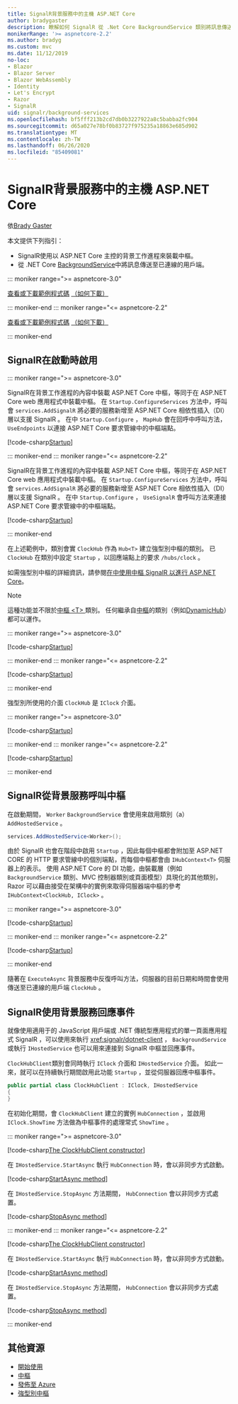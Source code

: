 ```yaml
---
title: SignalR背景服務中的主機 ASP.NET Core
author: bradygaster
description: 瞭解如何 SignalR 從 .Net Core BackgroundService 類別將訊息傳送至用戶端。
monikerRange: '>= aspnetcore-2.2'
ms.author: bradyg
ms.custom: mvc
ms.date: 11/12/2019
no-loc:
- Blazor
- Blazor Server
- Blazor WebAssembly
- Identity
- Let's Encrypt
- Razor
- SignalR
uid: signalr/background-services
ms.openlocfilehash: bf5fff213b2cd7db0b3227922a8c5babba2fc904
ms.sourcegitcommit: d65a027e78bf0b83727f975235a18863e685d902
ms.translationtype: MT
ms.contentlocale: zh-TW
ms.lasthandoff: 06/26/2020
ms.locfileid: "85409081"
---
```

# <a name="host-aspnet-core-signalr-in-background-services"></a>SignalR背景服務中的主機 ASP.NET Core

依[Brady Gaster](https://twitter.com/bradygaster)

本文提供下列指引：

* SignalR使用以 ASP.NET Core 主控的背景工作進程來裝載中樞。
* 從 .NET Core [BackgroundService](xref:Microsoft.Extensions.Hosting.BackgroundService)中將訊息傳送至已連線的用戶端。

::: moniker range=">= aspnetcore-3.0"

[查看或下載範例程式碼](https://github.com/dotnet/AspNetCore.Docs/tree/master/aspnetcore/signalr/background-service/samples/3.x) [（如何下載）](xref:index#how-to-download-a-sample)

::: moniker-end
::: moniker range="<= aspnetcore-2.2"

[查看或下載範例程式碼](https://github.com/dotnet/AspNetCore.Docs/tree/master/aspnetcore/signalr/background-service/samples/2.2) [（如何下載）](xref:index#how-to-download-a-sample)

::: moniker-end

## <a name="enable-signalr-in-startup"></a>SignalR在啟動時啟用

::: moniker range=">= aspnetcore-3.0"

SignalR在背景工作進程的內容中裝載 ASP.NET Core 中樞，等同于在 ASP.NET Core web 應用程式中裝載中樞。 在 `Startup.ConfigureServices` 方法中，呼叫會 `services.AddSignalR` 將必要的服務新增至 ASP.NET Core 相依性插入（DI）層以支援 SignalR 。 在中 `Startup.Configure` ， `MapHub` 會在回呼中呼叫方法， `UseEndpoints` 以連接 ASP.NET Core 要求管線中的中樞端點。

[!code-csharp[Startup](background-service/samples/3.x/Server/Startup.cs?name=Startup)]

::: moniker-end
::: moniker range="<= aspnetcore-2.2"

SignalR在背景工作進程的內容中裝載 ASP.NET Core 中樞，等同于在 ASP.NET Core web 應用程式中裝載中樞。 在 `Startup.ConfigureServices` 方法中，呼叫會 `services.AddSignalR` 將必要的服務新增至 ASP.NET Core 相依性插入（DI）層以支援 SignalR 。 在中 `Startup.Configure` ， `UseSignalR` 會呼叫方法來連接 ASP.NET Core 要求管線中的中樞端點。

[!code-csharp[Startup](background-service/samples/2.2/Server/Startup.cs?name=Startup)]

::: moniker-end

在上述範例中，類別會實 `ClockHub` 作為 `Hub<T>` 建立強型別中樞的類別。 已 `ClockHub` 在類別中設定 `Startup` ，以回應端點上的要求 `/hubs/clock` 。

如需強型別中樞的詳細資訊，請參閱[在中使用中樞 SignalR 以進行 ASP.NET Core](xref:signalr/hubs#strongly-typed-hubs)。

> [!NOTE]
> 這種功能並不限於[中樞 \<T> ](xref:Microsoft.AspNetCore.SignalR.Hub`1)類別。 任何繼承自[中樞](xref:Microsoft.AspNetCore.SignalR.Hub)的類別（例如[DynamicHub](xref:Microsoft.AspNetCore.SignalR.DynamicHub)）都可以運作。

::: moniker range=">= aspnetcore-3.0"

[!code-csharp[Startup](background-service/samples/3.x/Server/ClockHub.cs?name=ClockHub)]

::: moniker-end
::: moniker range="<= aspnetcore-2.2"

[!code-csharp[Startup](background-service/samples/2.2/Server/ClockHub.cs?name=ClockHub)]

::: moniker-end

強型別所使用的介面 `ClockHub` 是 `IClock` 介面。

::: moniker range=">= aspnetcore-3.0"

[!code-csharp[Startup](background-service/samples/3.x/HubServiceInterfaces/IClock.cs?name=IClock)]

::: moniker-end
::: moniker range="<= aspnetcore-2.2"

[!code-csharp[Startup](background-service/samples/2.2/HubServiceInterfaces/IClock.cs?name=IClock)]

::: moniker-end

## <a name="call-a-signalr-hub-from-a-background-service"></a>SignalR從背景服務呼叫中樞

在啟動期間， `Worker` `BackgroundService` 會使用來啟用類別（a） `AddHostedService` 。

```csharp
services.AddHostedService<Worker>();
```

由於 SignalR 也會在階段中啟用 `Startup` ，因此每個中樞都會附加至 ASP.NET CORE 的 HTTP 要求管線中的個別端點，而每個中樞都會由 `IHubContext<T>` 伺服器上的表示。 使用 ASP.NET Core 的 DI 功能，由裝載層（例如 `BackgroundService` 類別、MVC 控制器類別或頁面模型）具現化的其他類別， Razor 可以藉由接受在架構中的實例來取得伺服器端中樞的參考 `IHubContext<ClockHub, IClock>` 。

::: moniker range=">= aspnetcore-3.0"

[!code-csharp[Startup](background-service/samples/3.x/Server/Worker.cs?name=Worker)]

::: moniker-end
::: moniker range="<= aspnetcore-2.2"

[!code-csharp[Startup](background-service/samples/2.2/Server/Worker.cs?name=Worker)]

::: moniker-end

隨著在 `ExecuteAsync` 背景服務中反復呼叫方法，伺服器的目前日期和時間會使用傳送至已連線的用戶端 `ClockHub` 。

## <a name="react-to-signalr-events-with-background-services"></a>SignalR使用背景服務回應事件

就像使用適用于的 JavaScript 用戶端或 .NET 傳統型應用程式的單一頁面應用程式 SignalR ，可以使用來執行 <xref:signalr/dotnet-client> ， `BackgroundService` 或執行 `IHostedService` 也可以用來連接到 SignalR 中樞並回應事件。

`ClockHubClient`類別會同時執行 `IClock` 介面和 `IHostedService` 介面。 如此一來，就可以在持續執行期間啟用此功能 `Startup` ，並從伺服器回應中樞事件。

```csharp
public partial class ClockHubClient : IClock, IHostedService
{
}
```

在初始化期間，會 `ClockHubClient` 建立的實例 `HubConnection` ，並啟用 `IClock.ShowTime` 方法做為中樞事件的處理常式 `ShowTime` 。

::: moniker range=">= aspnetcore-3.0"

[!code-csharp[The ClockHubClient constructor](background-service/samples/3.x/Clients.ConsoleTwo/ClockHubClient.cs?name=ClockHubClientCtor)]

在 `IHostedService.StartAsync` 執行 `HubConnection` 時，會以非同步方式啟動。

[!code-csharp[StartAsync method](background-service/samples/3.x/Clients.ConsoleTwo/ClockHubClient.cs?name=StartAsync)]

在 `IHostedService.StopAsync` 方法期間， `HubConnection` 會以非同步方式處置。

[!code-csharp[StopAsync method](background-service/samples/3.x/Clients.ConsoleTwo/ClockHubClient.cs?name=StopAsync)]

::: moniker-end
::: moniker range="<= aspnetcore-2.2"

[!code-csharp[The ClockHubClient constructor](background-service/samples/2.2/Clients.ConsoleTwo/ClockHubClient.cs?name=ClockHubClientCtor)]

在 `IHostedService.StartAsync` 執行 `HubConnection` 時，會以非同步方式啟動。

[!code-csharp[StartAsync method](background-service/samples/2.2/Clients.ConsoleTwo/ClockHubClient.cs?name=StartAsync)]

在 `IHostedService.StopAsync` 方法期間， `HubConnection` 會以非同步方式處置。

[!code-csharp[StopAsync method](background-service/samples/2.2/Clients.ConsoleTwo/ClockHubClient.cs?name=StopAsync)]

::: moniker-end

## <a name="additional-resources"></a>其他資源

* [開始使用](xref:tutorials/signalr)
* [中樞](xref:signalr/hubs)
* [發佈至 Azure](xref:signalr/publish-to-azure-web-app)
* [強型別中樞](xref:signalr/hubs#strongly-typed-hubs)

